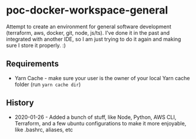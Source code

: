 # poc-docker-workspace-general

Attempt to create an environment for general software development (terraform, aws, docker, git, node, js/ts).
I've done it in the past and integrated with another IDE, so I am just trying to do it again and making sure I store it properly. :)

## Requirements

- Yarn Cache - make sure your user is the owner of your local Yarn cache folder (run `yarn cache dir`)

## History

- 2020-01-26 - Added a bunch of stuff, like Node, Python, AWS CLI, Terraform, and a few ubuntu configurations to make it more enjoyable, like .bashrc, aliases, etc
